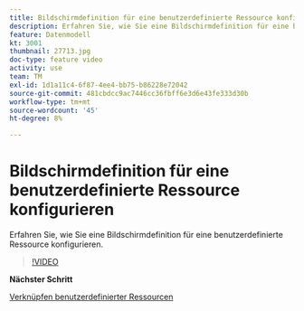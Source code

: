 ```yaml
---
title: Bildschirmdefinition für eine benutzerdefinierte Ressource konfigurieren
description: Erfahren Sie, wie Sie eine Bildschirmdefinition für eine benutzerdefinierte Ressource konfigurieren.
feature: Datenmodell
kt: 3001
thumbnail: 27713.jpg
doc-type: feature video
activity: use
team: TM
exl-id: 1d1a11c4-6f87-4ee4-bb75-b86228e72042
source-git-commit: 481cbdcc9ac7446cc36fbff6e3d6e43fe333d30b
workflow-type: tm+mt
source-wordcount: '45'
ht-degree: 8%

---
```


# Bildschirmdefinition für eine benutzerdefinierte Ressource konfigurieren

Erfahren Sie, wie Sie eine Bildschirmdefinition für eine benutzerdefinierte Ressource konfigurieren.

>[!VIDEO](https://video.tv.adobe.com/v/27713?quality=9)

**Nächster Schritt**

[Verknüpfen benutzerdefinierter Ressourcen](./linking-custom-resources.md)
